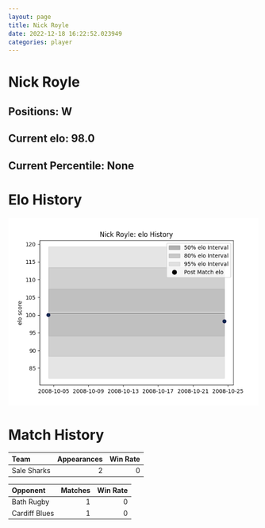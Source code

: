 ```yaml
---  
layout: page  
title: Nick Royle  
date: 2022-12-18 16:22:52.023949  
categories: player  
---
```

# Nick Royle

## Positions: W

## Current elo: 98.0

## Current Percentile: None

# Elo History


![elo history](history_NickRoyle.png)
# Match History


| Team        |   Appearances |   Win Rate |
|:------------|--------------:|-----------:|
| Sale Sharks |             2 |          0 |

| Opponent      |   Matches |   Win Rate |
|:--------------|----------:|-----------:|
| Bath Rugby    |         1 |          0 |
| Cardiff Blues |         1 |          0 |